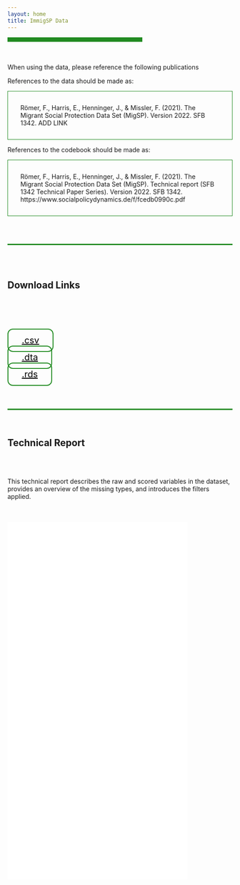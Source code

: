 ```yaml
---
layout: home
title: ImmigSP Data
---
```

<hr width="60%" style="height: 10px; background-color: #228b22; border-radius: 0;" align="center">

<br /><br />
When using the data, please reference the following publications 

References to the data should be made as:
<p style="border-width:1px; border-style:solid; border-color:#228b22; padding: 2em;">
Römer, F., Harris, E., Henninger, J., & Missler, F. (2021). The Migrant Social Protection Data Set (MigSP). Version 2022. SFB 1342. ADD LINK </p>

References to the codebook should be made as:
<p style="border-width:1px; border-style:solid; border-color:#228b22; padding: 2em;">
Römer, F., Harris, E., Henninger, J., & Missler, F. (2021). The Migrant Social Protection Data Set (MigSP). Technical report (SFB 1342 Technical Paper Series). Version 2022. SFB 1342. https://www.socialpolicydynamics.de/f/fcedb0990c.pdf </p>

<br /><br />
<hr width="100%" style="height: 3px; background-color: #228b22; border-radius: 0;" align="center">
<br /><br />
<div> 
<h2> Download Links </h2>
        <br /><br />
<!-- Add icon library -->
<link rel="stylesheet" href="https://cdnjs.cloudflare.com/ajax/libs/font-awesome/4.7.0/css/font-awesome.min.css">
<style>
.btn {
  background-color:;
  border: 2px solid #228b22;
    border-radius: 12px;
  color: black;
  padding: 12px 30px;
  cursor: pointer;
  font-size: 20px;
        align: center;}
    /* Darker background on mouse-over */
.btn:hover {
  background-color: #228b22;
  text-decoration: none;
}
    </style>

<br /><br />
<a class="btn" style="width: 30%;" href="/files/MigSP_version_1.0_public.csv" download><i class="fa fa-download"></i> .csv</a>

<a class="btn" style="width: 30%;" href="/files/MigSP_version_1.0_public.dta" download><i class="fa fa-download"></i> .dta</a>

<a class="btn" style="width: 30%;" href="/files/MigSP_version_1.0_public.rds" download><i class="fa fa-download"></i> .rds</a>
      <br /><br /><br /><br />     

<hr width="100%" style="height: 3px; background-color: #228b22; border-radius: 0;" align="center">
        
 <br />  
<h2> Technical Report </h2>
     <br /><br />  
<p>This technical report describes the raw and scored variables in the dataset, provides an overview of the missing types, and introduces the filters applied.</p>
<br /><br />        
        
<embed src="/files/Technical_Report_Version2021.pdf" width="80%" height="800px" float="left" />
        
      

</div>
